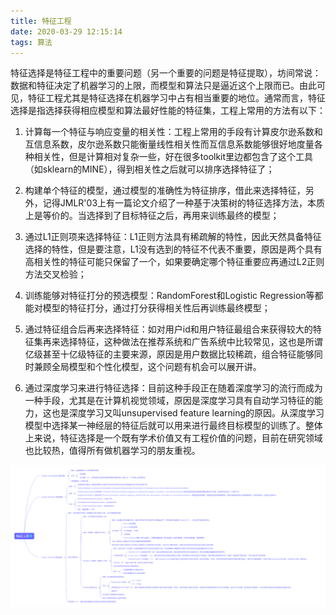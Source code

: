 ```yaml
---
title: 特征工程
date: 2020-03-29 12:15:14
tags: 算法
---
```


特征选择是特征工程中的重要问题（另一个重要的问题是特征提取），坊间常说：数据和特征决定了机器学习的上限，而模型和算法只是逼近这个上限而已。由此可见，特征工程尤其是特征选择在机器学习中占有相当重要的地位。通常而言，特征选择是指选择获得相应模型和算法最好性能的特征集，工程上常用的方法有以下：

1. 计算每一个特征与响应变量的相关性：工程上常用的手段有计算皮尔逊系数和互信息系数，皮尔逊系数只能衡量线性相关性而互信息系数能够很好地度量各种相关性，但是计算相对复杂一些，好在很多toolkit里边都包含了这个工具（如sklearn的MINE），得到相关性之后就可以排序选择特征了；

2. 构建单个特征的模型，通过模型的准确性为特征排序，借此来选择特征，另外，记得JMLR'03上有一篇论文介绍了一种基于决策树的特征选择方法，本质上是等价的。当选择到了目标特征之后，再用来训练最终的模型；

3. 通过L1正则项来选择特征：L1正则方法具有稀疏解的特性，因此天然具备特征选择的特性，但是要注意，L1没有选到的特征不代表不重要，原因是两个具有高相关性的特征可能只保留了一个，如果要确定哪个特征重要应再通过L2正则方法交叉检验；

4. 训练能够对特征打分的预选模型：RandomForest和Logistic Regression等都能对模型的特征打分，通过打分获得相关性后再训练最终模型；

5. 通过特征组合后再来选择特征：如对用户id和用户特征最组合来获得较大的特征集再来选择特征，这种做法在推荐系统和广告系统中比较常见，这也是所谓亿级甚至十亿级特征的主要来源，原因是用户数据比较稀疏，组合特征能够同时兼顾全局模型和个性化模型，这个问题有机会可以展开讲。

6. 通过深度学习来进行特征选择：目前这种手段正在随着深度学习的流行而成为一种手段，尤其是在计算机视觉领域，原因是深度学习具有自动学习特征的能力，这也是深度学习又叫unsupervised feature learning的原因。从深度学习模型中选择某一神经层的特征后就可以用来进行最终目标模型的训练了。整体上来说，特征选择是一个既有学术价值又有工程价值的问题，目前在研究领域也比较热，值得所有做机器学习的朋友重视。

![](/images/特征工程思维导图.jpg)